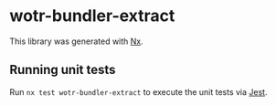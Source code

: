 # wotr-bundler-extract

This library was generated with [Nx](https://nx.dev).

## Running unit tests

Run `nx test wotr-bundler-extract` to execute the unit tests via [Jest](https://jestjs.io).
